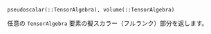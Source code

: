 ```
pseudoscalar(::TensorAlgebra), volume(::TensorAlgebra)
```

任意の `TensorAlgebra` 要素の擬スカラー（フルランク）部分を返します。
